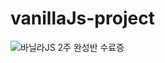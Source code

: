 
# vanillaJs-project

![바닐라JS 2주 완성반 수료증](https://user-images.githubusercontent.com/68233870/129741244-8cc22bb2-5c89-4f0e-afdd-571ab4f36c35.jpg)
